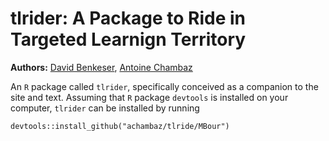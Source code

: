 # tlrider: A Package to Ride in Targeted Learnign Territory

__Authors:__ [David Benkeser](https://www.benkeserstatistics.com/), [Antoine
Chambaz](http://www.math-info.univ-paris5.fr/~chambaz/)

 
An `R` package called `tlrider`, specifically  conceived as a companion to the
site  and text.  Assuming that  `R` package  `devtools` is  installed on  your
computer, `tlrider` can be installed by running

```
devtools::install_github("achambaz/tlride/MBour")
```
